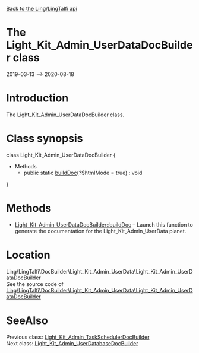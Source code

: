 [Back to the Ling/LingTalfi api](https://github.com/lingtalfi/LingTalfi/blob/master/doc/api/Ling/LingTalfi.md)



The Light_Kit_Admin_UserDataDocBuilder class
================
2019-03-13 --> 2020-08-18






Introduction
============

The Light_Kit_Admin_UserDataDocBuilder class.



Class synopsis
==============


class <span class="pl-k">Light_Kit_Admin_UserDataDocBuilder</span>  {

- Methods
    - public static [buildDoc](https://github.com/lingtalfi/LingTalfi/blob/master/doc/api/Ling/LingTalfi/DocBuilder/Light_Kit_Admin_UserData/Light_Kit_Admin_UserDataDocBuilder/buildDoc.md)(?$htmlMode = true) : void

}






Methods
==============

- [Light_Kit_Admin_UserDataDocBuilder::buildDoc](https://github.com/lingtalfi/LingTalfi/blob/master/doc/api/Ling/LingTalfi/DocBuilder/Light_Kit_Admin_UserData/Light_Kit_Admin_UserDataDocBuilder/buildDoc.md) &ndash; Launch this function to generate the documentation for the Light_Kit_Admin_UserData planet.





Location
=============
Ling\LingTalfi\DocBuilder\Light_Kit_Admin_UserData\Light_Kit_Admin_UserDataDocBuilder<br>
See the source code of [Ling\LingTalfi\DocBuilder\Light_Kit_Admin_UserData\Light_Kit_Admin_UserDataDocBuilder](https://github.com/lingtalfi/LingTalfi/blob/master/DocBuilder/Light_Kit_Admin_UserData/Light_Kit_Admin_UserDataDocBuilder.php)



SeeAlso
==============
Previous class: [Light_Kit_Admin_TaskSchedulerDocBuilder](https://github.com/lingtalfi/LingTalfi/blob/master/doc/api/Ling/LingTalfi/DocBuilder/Light_Kit_Admin_TaskScheduler/Light_Kit_Admin_TaskSchedulerDocBuilder.md)<br>Next class: [Light_Kit_Admin_UserDatabaseDocBuilder](https://github.com/lingtalfi/LingTalfi/blob/master/doc/api/Ling/LingTalfi/DocBuilder/Light_Kit_Admin_UserDatabase/Light_Kit_Admin_UserDatabaseDocBuilder.md)<br>
